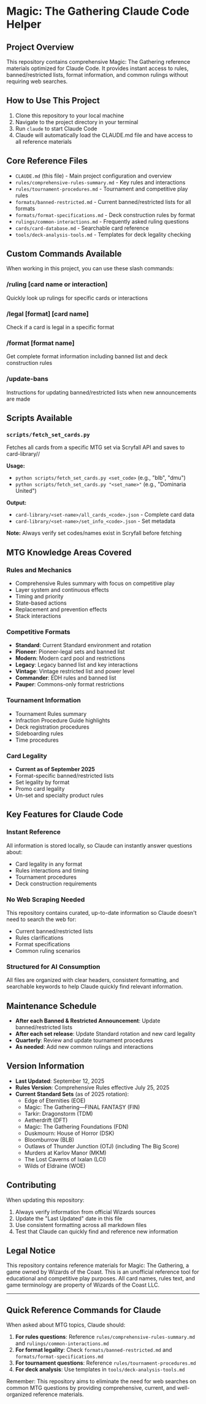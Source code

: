 # Magic: The Gathering Claude Code Helper

## Project Overview
This repository contains comprehensive Magic: The Gathering reference materials optimized for Claude Code. It provides instant access to rules, banned/restricted lists, format information, and common rulings without requiring web searches.

## How to Use This Project
1. Clone this repository to your local machine
2. Navigate to the project directory in your terminal
3. Run `claude` to start Claude Code
4. Claude will automatically load the CLAUDE.md file and have access to all reference materials

## Core Reference Files
- `CLAUDE.md` (this file) - Main project configuration and overview
- `rules/comprehensive-rules-summary.md` - Key rules and interactions
- `rules/tournament-procedures.md` - Tournament and competitive play rules
- `formats/banned-restricted.md` - Current banned/restricted lists for all formats
- `formats/format-specifications.md` - Deck construction rules by format
- `rulings/common-interactions.md` - Frequently asked ruling questions
- `cards/card-database.md` - Searchable card reference
- `tools/deck-analysis-tools.md` - Templates for deck legality checking

## Custom Commands Available
When working in this project, you can use these slash commands:

### /ruling [card name or interaction]
Quickly look up rulings for specific cards or interactions

### /legal [format] [card name]
Check if a card is legal in a specific format

### /format [format name]
Get complete format information including banned list and deck construction rules

### /update-bans
Instructions for updating banned/restricted lists when new announcements are made

## Scripts Available
### `scripts/fetch_set_cards.py`
Fetches all cards from a specific MTG set via Scryfall API and saves to card-library/<set-name>/

**Usage:**
- `python scripts/fetch_set_cards.py <set_code>` (e.g., "blb", "dmu")  
- `python scripts/fetch_set_cards.py "<set_name>"` (e.g., "Dominaria United")

**Output:**
- `card-library/<set-name>/all_cards_<code>.json` - Complete card data
- `card-library/<set-name>/set_info_<code>.json` - Set metadata

**Note:** Always verify set codes/names exist in Scryfall before fetching

## MTG Knowledge Areas Covered

### Rules and Mechanics
- Comprehensive Rules summary with focus on competitive play
- Layer system and continuous effects
- Timing and priority
- State-based actions
- Replacement and prevention effects
- Stack interactions

### Competitive Formats
- **Standard**: Current Standard environment and rotation
- **Pioneer**: Pioneer-legal sets and banned list
- **Modern**: Modern card pool and restrictions  
- **Legacy**: Legacy banned list and key interactions
- **Vintage**: Vintage restricted list and power level
- **Commander**: EDH rules and banned list
- **Pauper**: Commons-only format restrictions

### Tournament Information
- Tournament Rules summary
- Infraction Procedure Guide highlights
- Deck registration procedures
- Sideboarding rules
- Time procedures

### Card Legality
- **Current as of September 2025**
- Format-specific banned/restricted lists
- Set legality by format
- Promo card legality
- Un-set and specialty product rules

## Key Features for Claude Code

### Instant Reference
All information is stored locally, so Claude can instantly answer questions about:
- Card legality in any format
- Rules interactions and timing
- Tournament procedures
- Deck construction requirements

### No Web Scraping Needed
This repository contains curated, up-to-date information so Claude doesn't need to search the web for:
- Current banned/restricted lists
- Rules clarifications
- Format specifications
- Common ruling scenarios

### Structured for AI Consumption
All files are organized with clear headers, consistent formatting, and searchable keywords to help Claude quickly find relevant information.

## Maintenance Schedule
- **After each Banned & Restricted Announcement**: Update banned/restricted lists
- **After each set release**: Update Standard rotation and new card legality
- **Quarterly**: Review and update tournament procedures
- **As needed**: Add new common rulings and interactions

## Version Information
- **Last Updated**: September 12, 2025
- **Rules Version**: Comprehensive Rules effective July 25, 2025
- **Current Standard Sets** (as of 2025 rotation): 
  - Edge of Eternities (EOE)
  - Magic: The Gathering—FINAL FANTASY (FIN) 
  - Tarkir: Dragonstorm (TDM)
  - Aetherdrift (DFT)
  - Magic: The Gathering Foundations (FDN)
  - Duskmourn: House of Horror (DSK)
  - Bloomburrow (BLB)
  - Outlaws of Thunder Junction (OTJ) (including The Big Score)
  - Murders at Karlov Manor (MKM)
  - The Lost Caverns of Ixalan (LCI)
  - Wilds of Eldraine (WOE)

## Contributing
When updating this repository:
1. Always verify information from official Wizards sources
2. Update the "Last Updated" date in this file
3. Use consistent formatting across all markdown files
4. Test that Claude can quickly find and reference new information

## Legal Notice
This repository contains reference materials for Magic: The Gathering, a game owned by Wizards of the Coast. This is an unofficial reference tool for educational and competitive play purposes. All card names, rules text, and game terminology are property of Wizards of the Coast LLC.

---

## Quick Reference Commands for Claude

When asked about MTG topics, Claude should:

1. **For rules questions**: Reference `rules/comprehensive-rules-summary.md` and `rulings/common-interactions.md`
2. **For format legality**: Check `formats/banned-restricted.md` and `formats/format-specifications.md`
3. **For tournament questions**: Reference `rules/tournament-procedures.md`
4. **For deck analysis**: Use templates in `tools/deck-analysis-tools.md`

Remember: This repository aims to eliminate the need for web searches on common MTG questions by providing comprehensive, current, and well-organized reference materials.